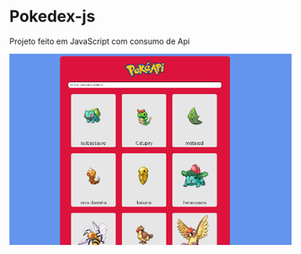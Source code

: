 # Pokedex-js

Projeto feito em JavaScript com consumo de Api

 <img src="https://github.com/veigarj/Pokedex-js/blob/master/PokeApi.png" />
